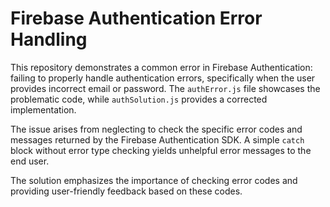 # Firebase Authentication Error Handling

This repository demonstrates a common error in Firebase Authentication: failing to properly handle authentication errors, specifically when the user provides incorrect email or password.  The `authError.js` file showcases the problematic code, while `authSolution.js` provides a corrected implementation.

The issue arises from neglecting to check the specific error codes and messages returned by the Firebase Authentication SDK. A simple `catch` block without error type checking yields unhelpful error messages to the end user.

The solution emphasizes the importance of checking error codes and providing user-friendly feedback based on these codes.